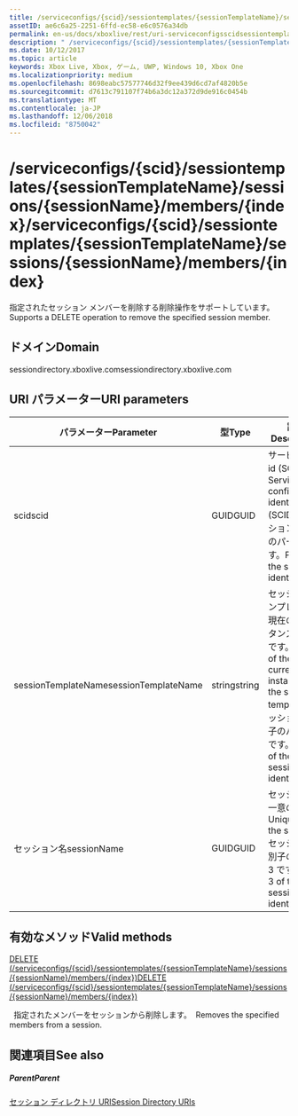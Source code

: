 ```yaml
---
title: /serviceconfigs/{scid}/sessiontemplates/{sessionTemplateName}/sessions/{sessionName}/members/{index}
assetID: ae6c6a25-2251-6ffd-ec58-e6c0576a34db
permalink: en-us/docs/xboxlive/rest/uri-serviceconfigsscidsessiontemplatessessiontemplatenamesessionnamemembersindex.html
description: " /serviceconfigs/{scid}/sessiontemplates/{sessionTemplateName}/sessions/{sessionName}/members/{index}"
ms.date: 10/12/2017
ms.topic: article
keywords: Xbox Live, Xbox, ゲーム, UWP, Windows 10, Xbox One
ms.localizationpriority: medium
ms.openlocfilehash: 8698eabc57577746d32f9ee439d6cd7af4820b5e
ms.sourcegitcommit: d7613c791107f74b6a3dc12a372d9de916c0454b
ms.translationtype: MT
ms.contentlocale: ja-JP
ms.lasthandoff: 12/06/2018
ms.locfileid: "8750042"
---
```

# <a name="serviceconfigsscidsessiontemplatessessiontemplatenamesessionssessionnamemembersindex"></a><span data-ttu-id="21584-104">/serviceconfigs/{scid}/sessiontemplates/{sessionTemplateName}/sessions/{sessionName}/members/{index}</span><span class="sxs-lookup"><span data-stu-id="21584-104">/serviceconfigs/{scid}/sessiontemplates/{sessionTemplateName}/sessions/{sessionName}/members/{index}</span></span>
<span data-ttu-id="21584-105">指定されたセッション メンバーを削除する削除操作をサポートしています。</span><span class="sxs-lookup"><span data-stu-id="21584-105">Supports a DELETE operation to remove the specified session member.</span></span>
<a id="ID4EO"></a>


## <a name="domain"></a><span data-ttu-id="21584-106">ドメイン</span><span class="sxs-lookup"><span data-stu-id="21584-106">Domain</span></span>
<span data-ttu-id="21584-107">sessiondirectory.xboxlive.com</span><span class="sxs-lookup"><span data-stu-id="21584-107">sessiondirectory.xboxlive.com</span></span>  
<a id="ID4ET"></a>


## <a name="uri-parameters"></a><span data-ttu-id="21584-108">URI パラメーター</span><span class="sxs-lookup"><span data-stu-id="21584-108">URI parameters</span></span>

| <span data-ttu-id="21584-109">パラメーター</span><span class="sxs-lookup"><span data-stu-id="21584-109">Parameter</span></span>| <span data-ttu-id="21584-110">型</span><span class="sxs-lookup"><span data-stu-id="21584-110">Type</span></span>| <span data-ttu-id="21584-111">説明</span><span class="sxs-lookup"><span data-stu-id="21584-111">Description</span></span>|
| --- | --- | --- |
| <span data-ttu-id="21584-112">scid</span><span class="sxs-lookup"><span data-stu-id="21584-112">scid</span></span>| <span data-ttu-id="21584-113">GUID</span><span class="sxs-lookup"><span data-stu-id="21584-113">GUID</span></span>| <span data-ttu-id="21584-114">サービス構成 id (SCID)。</span><span class="sxs-lookup"><span data-stu-id="21584-114">Service configuration identifier (SCID).</span></span> <span data-ttu-id="21584-115">セッション識別子のパート 1 です。</span><span class="sxs-lookup"><span data-stu-id="21584-115">Part 1 of the session identifier.</span></span>|
| <span data-ttu-id="21584-116">sessionTemplateName</span><span class="sxs-lookup"><span data-stu-id="21584-116">sessionTemplateName</span></span>| <span data-ttu-id="21584-117">string</span><span class="sxs-lookup"><span data-stu-id="21584-117">string</span></span>| <span data-ttu-id="21584-118">セッション テンプレートの現在のインスタンスの名前です。</span><span class="sxs-lookup"><span data-stu-id="21584-118">Name of the current instance of the session template.</span></span> <span data-ttu-id="21584-119">セッション識別子のパート 2 です。</span><span class="sxs-lookup"><span data-stu-id="21584-119">Part 2 of the session identifier.</span></span>|
| <span data-ttu-id="21584-120">セッション名</span><span class="sxs-lookup"><span data-stu-id="21584-120">sessionName</span></span>| <span data-ttu-id="21584-121">GUID</span><span class="sxs-lookup"><span data-stu-id="21584-121">GUID</span></span>| <span data-ttu-id="21584-122">セッションの一意の ID。</span><span class="sxs-lookup"><span data-stu-id="21584-122">Unique ID of the session.</span></span> <span data-ttu-id="21584-123">セッション識別子のパート 3 です。</span><span class="sxs-lookup"><span data-stu-id="21584-123">Part 3 of the session identifier.</span></span>|

<a id="ID4EDC"></a>


## <a name="valid-methods"></a><span data-ttu-id="21584-124">有効なメソッド</span><span class="sxs-lookup"><span data-stu-id="21584-124">Valid methods</span></span>

[<span data-ttu-id="21584-125">DELETE (/serviceconfigs/{scid}/sessiontemplates/{sessionTemplateName}/sessions/{sessionName}/members/{index})</span><span class="sxs-lookup"><span data-stu-id="21584-125">DELETE (/serviceconfigs/{scid}/sessiontemplates/{sessionTemplateName}/sessions/{sessionName}/members/{index})</span></span>](uri-serviceconfigsscidsessiontemplatessessiontemplatenamesessionnamemembersindexdelete.md)

<span data-ttu-id="21584-126">&nbsp;&nbsp;指定されたメンバーをセッションから削除します。</span><span class="sxs-lookup"><span data-stu-id="21584-126">&nbsp;&nbsp;Removes the specified members from a session.</span></span>

<a id="ID4ENC"></a>


## <a name="see-also"></a><span data-ttu-id="21584-127">関連項目</span><span class="sxs-lookup"><span data-stu-id="21584-127">See also</span></span>

<a id="ID4EPC"></a>


##### <a name="parent"></a><span data-ttu-id="21584-128">Parent</span><span class="sxs-lookup"><span data-stu-id="21584-128">Parent</span></span>

[<span data-ttu-id="21584-129">セッション ディレクトリ URI</span><span class="sxs-lookup"><span data-stu-id="21584-129">Session Directory URIs</span></span>](atoc-reference-sessiondirectory.md)
